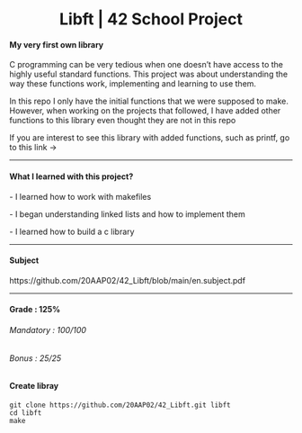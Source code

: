 <h1 align="center"> Libft | 42 School Project </h1>
<h4>My very first own library</h4>
<p>C programming can be very tedious when one doesn’t have access to the highly useful
standard functions. This project was about understanding the way these functions work,
implementing and learning to use them.</p>
<p>In this repo I only have the initial functions that we were supposed to make. However, when working
on the projects that followed, I have added other functions to this library even thought they are not in this repo</p>
<p>If you are interest to see this library with added functions, such as printf, go to this link -> </p>

-----

<h4>What I learned with this project?</h4>
<p>- I learned how to work with makefiles</p>
<p>- I began understanding linked lists and how to implement them</p>
<p>- I learned how to build a c library</p>

-----

<h4>Subject</h4>
https://github.com/20AAP02/42_Libft/blob/main/en.subject.pdf

-----

<h4>Grade : 125%</h4>
<h6>Mandatory : 100/100</h6>
<h6>Bonus : 25/25</h6>

<h4>Create libray</h4>

```
git clone https://github.com/20AAP02/42_Libft.git libft
cd libft
make
```

